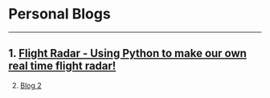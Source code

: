 # Personal Blogs

---

## 1. [Flight Radar - Using Python to make our own real time flight radar!](https://high-in-entropy.github.io/resume2/Blog/fligh-radar)
2. [Blog 2](https://link.com)
